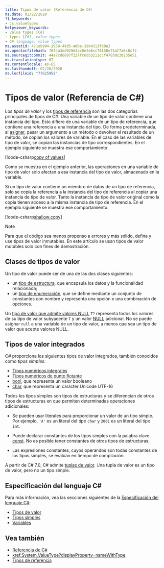 ```yaml
---
title: Tipos de valor (Referencia de C#)
ms.date: 01/22/2020
f1_keywords:
- cs.valuetypes
helpviewer_keywords:
- value types [C#]
- types [C#], value types
- C# language, value types
ms.assetid: 471eb994-2958-49d5-a6be-19b4313f80a3
ms.openlocfilehash: 76f4a3ed929e3ac8e3e6cc74158e75af7a6c8cf2
ms.sourcegitcommit: 44a7cd8687f227fc6db3211ccf4783dc20235e51
ms.translationtype: HT
ms.contentlocale: es-ES
ms.lasthandoff: 02/26/2020
ms.locfileid: "77625952"
---
```

# <a name="value-types-c-reference"></a>Tipos de valor (Referencia de C#)

Los *tipos de valor* y los [tipos de referencia](../keywords/reference-types.md) son las dos categorías principales de tipos de C#. Una variable de un tipo de valor contiene una instancia del tipo. Esto difiere de una variable de un tipo de referencia, que contiene una referencia a una instancia del tipo. De forma predeterminada, al [asignar](../operators/assignment-operator.md), pasar un argumento a un método o devolver el resultado de un método, se copian los valores de variable. En el caso de las variables de tipo de valor, se copian las instancias de tipo correspondientes. En el ejemplo siguiente se muestra ese comportamiento:

[!code-csharp[copy of values](~/samples/csharp/language-reference/builtin-types/ValueTypes.cs#ValueTypeCopied)]

Como se muestra en el ejemplo anterior, las operaciones en una variable de tipo de valor solo afectan a esa instancia del tipo de valor, almacenado en la variable.

Si un tipo de valor contiene un miembro de datos de un tipo de referencia, solo se copia la referencia a la instancia del tipo de referencia al copiar una instancia de tipo de valor. Tanto la instancia de tipo de valor original como la copia tienen acceso a la misma instancia de tipo de referencia. En el ejemplo siguiente se muestra ese comportamiento:

[!code-csharp[shallow copy](~/samples/csharp/language-reference/builtin-types/ValueTypes.cs#ShallowCopy)]

> [!NOTE]
> Para que el código sea menos propenso a errores y más sólido, defina y use tipos de valor inmutables. En este artículo se usan tipos de valor mutables solo con fines de demostración.

## <a name="kinds-of-value-types"></a>Clases de tipos de valor

Un tipo de valor puede ser de una de las dos clases siguientes:

- un [tipo de estructura](struct.md), que encapsula los datos y la funcionalidad relacionada;
- un [tipo de enumeración](enum.md), que se define mediante un conjunto de constantes con nombre y representa una opción o una combinación de opciones.

Un [tipo de valor que admite valores NULL](nullable-value-types.md) `T?` representa todos los valores de su tipo de valor subyacente `T` y un valor [NULL](../keywords/null.md) adicional. No se puede asignar `null` a una variable de un tipo de valor, a menos que sea un tipo de valor que acepte valores NULL.

## <a name="built-in-value-types"></a>Tipos de valor integrados

C# proporciona los siguientes tipos de valor integrados, también conocidos como *tipos simples*:

- [Tipos numéricos integrales](integral-numeric-types.md)
- [Tipos numéricos de punto flotante](floating-point-numeric-types.md)
- [bool](bool.md), que representa un valor booleano
- [char](char.md), que representa un carácter Unicode UTF-16

Todos los tipos simples son tipos de estructuras y se diferencian de otros tipos de estructuras en que permiten determinadas operaciones adicionales:

- Se pueden usar literales para proporcionar un valor de un tipo simple. Por ejemplo, `'A'` es un literal del tipo `char` y `2001` es un literal del tipo `int`.

- Puede declarar constantes de los tipos simples con la palabra clave [const](../keywords/const.md). No es posible tener constantes de otros tipos de estructuras.

- Las expresiones constantes, cuyos operandos son todas constantes de los tipos simples, se evalúan en tiempo de compilación.

A partir de C# 7.0, C# admite [tuplas de valor](../../tuples.md). Una tupla de valor es un tipo de valor, pero no un tipo simple.

## <a name="c-language-specification"></a>Especificación del lenguaje C#

Para más información, vea las secciones siguientes de la [Especificación del lenguaje C#](~/_csharplang/spec/introduction.md):

- [Tipos de valor](~/_csharplang/spec/types.md#value-types)
- [Tipos simples](~/_csharplang/spec/types.md#simple-types)
- [Variables](~/_csharplang/spec/variables.md)

## <a name="see-also"></a>Vea también

- [Referencia de C#](../index.md)
- <xref:System.ValueType?displayProperty=nameWithType>
- [Tipos de referencia](../keywords/reference-types.md)
